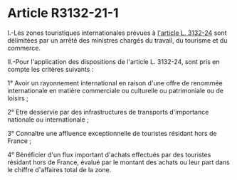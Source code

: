 # Article R3132-21-1

I.-Les zones touristiques internationales prévues à [l'article L. 3132-24][1] sont délimitées par un arrêté des ministres chargés du travail, du tourisme et du commerce. 
  
  
II.-Pour l'application des dispositions de l'article L. 3132-24, sont pris en compte les critères suivants : 
  
  
1° Avoir un rayonnement international en raison d'une offre de renommée internationale en matière commerciale ou culturelle ou patrimoniale ou de loisirs ; 
  
  
2° Etre desservie par des infrastructures de transports d'importance nationale ou internationale ; 
  
  
3° Connaître une affluence exceptionnelle de touristes résidant hors de France ; 
  
  
4° Bénéficier d'un flux important d'achats effectués par des touristes résidant hors de France, évalué par le montant des achats ou leur part dans le chiffre d'affaires total de la zone.

 [1]: /affichCodeArticle.do?cidTexte=LEGITEXT000006072050&idArticle=LEGIARTI000006902603&dateTexte=&categorieLien=cid